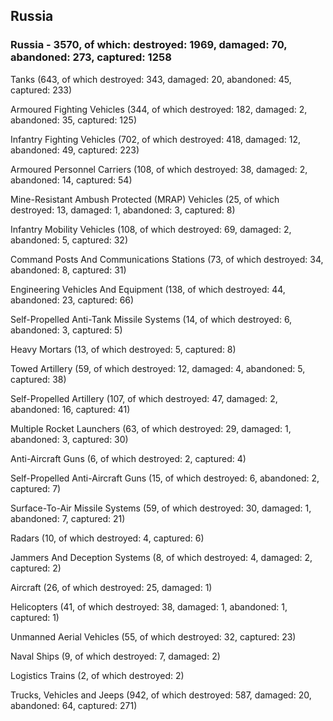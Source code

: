 
 
 ## Russia
 
 ### Russia - 3570, of which: destroyed: 1969, damaged: 70, abandoned: 273, captured: 1258

 

 

 Tanks (643, of which destroyed: 343, damaged: 20, abandoned: 45, captured: 233)

 Armoured Fighting Vehicles (344, of which destroyed: 182, damaged: 2, abandoned: 35, captured: 125)

 Infantry Fighting Vehicles (702, of which destroyed: 418, damaged: 12, abandoned: 49, captured: 223)

 Armoured Personnel Carriers (108, of which destroyed: 38, damaged: 2, abandoned: 14, captured: 54)

 Mine-Resistant Ambush Protected (MRAP) Vehicles (25, of which destroyed: 13, damaged: 1, abandoned: 3, captured: 8)

 Infantry Mobility Vehicles (108, of which destroyed: 69, damaged: 2, abandoned: 5, captured: 32)

 Command Posts And Communications Stations (73, of which destroyed: 34, abandoned: 8, captured: 31)

 Engineering Vehicles And Equipment (138, of which destroyed: 44, abandoned: 23, captured: 66)

 Self-Propelled Anti-Tank Missile Systems (14, of which destroyed: 6, abandoned: 3, captured: 5)

 Heavy Mortars (13, of which destroyed: 5, captured: 8)

 Towed Artillery (59, of which destroyed: 12, damaged: 4, abandoned: 5, captured: 38)

 Self-Propelled Artillery (107, of which destroyed: 47, damaged: 2, abandoned: 16, captured: 41)

 Multiple Rocket Launchers (63, of which destroyed: 29, damaged: 1, abandoned: 3, captured: 30)

 Anti-Aircraft Guns (6, of which destroyed: 2, captured: 4)

 Self-Propelled Anti-Aircraft Guns (15, of which destroyed: 6, abandoned: 2, captured: 7)

 Surface-To-Air Missile Systems (59, of which destroyed: 30, damaged: 1, abandoned: 7, captured: 21)

 Radars (10, of which destroyed: 4, captured: 6)

 Jammers And Deception Systems (8, of which destroyed: 4, damaged: 2, captured: 2)

 Aircraft (26, of which destroyed: 25, damaged: 1)

 Helicopters (41, of which destroyed: 38, damaged: 1, abandoned: 1, captured: 1)

 Unmanned Aerial Vehicles (55, of which destroyed: 32, captured: 23)

 Naval Ships (9, of which destroyed: 7, damaged: 2)

 Logistics Trains (2, of which destroyed: 2)

 Trucks, Vehicles and Jeeps (942, of which destroyed: 587, damaged: 20, abandoned: 64, captured: 271)

